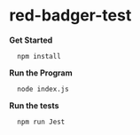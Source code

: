 # red-badger-test

**Get Started**

```
  npm install
```

**Run the Program**

```
  node index.js
```
**Run the tests**

```
  npm run Jest
```
